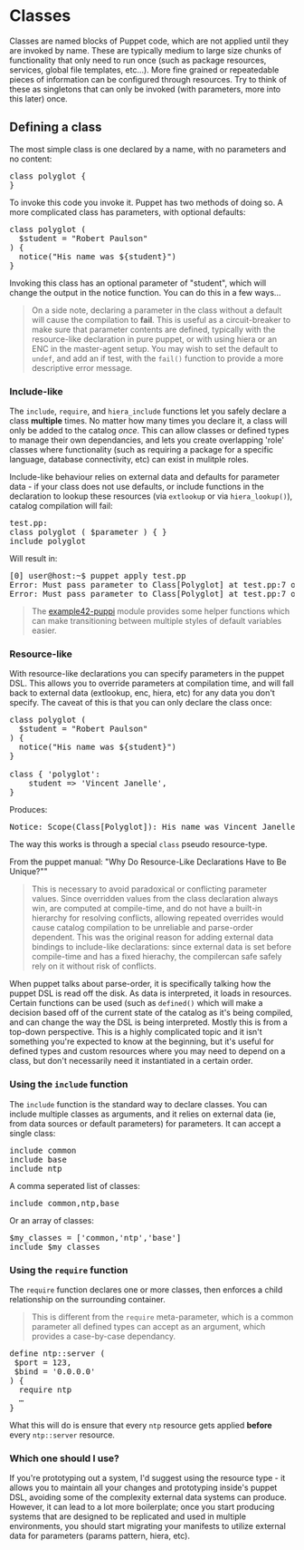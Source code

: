 # Classes

Classes are named blocks of Puppet code, which are not applied until they are invoked by name.  These are typically medium to large size chunks of functionality that only need to run once (such as package resources, services, global file templates, etc…).  More fine grained or repeatedable pieces of information can be configured through resources.  Try to think of these as singletons that can only be invoked (with parameters, more into this later) once.

## Defining a class

The most simple class is one declared by a name, with no parameters and no content:

<pre>
class polyglot {
}
</pre>

To invoke this code you invoke it.  Puppet has two methods of doing so.  A more complicated class has parameters, with optional defaults:

<pre>
class polyglot (
  $student = "Robert Paulson"
) {
  notice("His name was ${student}")
}
</pre>

Invoking this class has an optional parameter of "student", which will change the output in the notice function.  You can do this in a few ways…

> On a side note, declaring a parameter in the class without a default will cause the compilation to **fail**.  This is useful as a circuit-breaker to make sure that parameter contents are defined, typically with the resource-like declaration in pure puppet, or with using hiera or an ENC in the master-agent setup.  You may wish to set the default to `undef`, and add an if test, with the `fail()` function to provide a more descriptive error message.

### Include-like

The `include`, `require`, and `hiera_include` functions let you safely declare a class **multiple** times.  No matter how many times you declare it, a class will only be added to the catalog *once*.  This can allow classes or defined types to manage their own dependancies, and lets you create overlapping 'role' classes where functionality (such as requiring a package for a specific language, database connectivity, etc) can exist in mulitple roles.

Include-like behaviour relies on external data and defaults for parameter data - if your class does not use defaults, or include functions in the declaration to lookup these resources (via `extlookup` or via `hiera_lookup()`), catalog compilation will fail:

<pre>
test.pp:
class polyglot ( $parameter ) { }
include polyglot
</pre>

Will result in:
<pre>
[0] user@host:~$ puppet apply test.pp
Error: Must pass parameter to Class[Polyglot] at test.pp:7 on node host.local
Error: Must pass parameter to Class[Polyglot] at test.pp:7 on node host.local
</pre>

> The [example42-puppi](https://github.com/example42/puppi) module provides some helper functions which can make transitioning between multiple styles of default variables easier.

### Resource-like

With resource-like declarations you can specify parameters in the puppet DSL.  This allows you to override parameters at compilation time, and will fall back to external data (extlookup, enc, hiera, etc) for any data you don't specify.  The caveat of this is that you can only declare the class once:

<pre>
class polyglot (
  $student = "Robert Paulson"
) {
  notice("His name was ${student}")
}

class { 'polyglot':
	student => 'Vincent Janelle',
}
</pre>
Produces:
<pre>
Notice: Scope(Class[Polyglot]): His name was Vincent Janelle
</pre>

The way this works is through a special `class` pseudo resource-type.

From the puppet manual: "Why Do Resource-Like Declarations Have to Be Unique?""
 > This is necessary to avoid paradoxical or conflicting parameter values. Since overridden values from the class 
> declaration always win, are computed at compile-time, and do not have a built-in hierarchy for resolving conflicts, 
> allowing repeated overrides would cause catalog compilation to be unreliable and parse-order dependent. 
> This was the original reason for adding external data bindings to include-like declarations: since external data is set 
> before compile-time and has a fixed hierachy, the compilercan safe safely rely on it without risk of conflicts.

When puppet talks about parse-order, it is specifically talking how the puppet DSL is read off the disk.  As data is interpreted, it loads in resources.  Certain functions can be used (such as `defined()` which will make a decision based off of the current state of the catalog as it's being compiled, and can change the way the DSL is being interpreted.  Mostly this is from a top-down perspective.  This is a highly complicated topic and it isn't something you're expected to know at the beginning, but it's useful for defined types and custom resources where you may need to depend on a class, but don't necessarily need it instantiated in a certain order.

### Using the `include` function

The `include` function is the standard way to declare classes.  You can include multiple classes as arguments, 	and it relies on external data (ie, from data sources or default parameters) for parameters.  It can accept a single class:

<pre>
include common
include base
include ntp
</pre>

A comma seperated list of classes:

<pre>
include common,ntp,base
</pre>

Or an array of classes:
<pre>
$my_classes = ['common,'ntp','base']
include $my_classes
</pre>

### Using the `require` function

The `require` function declares one or more classes, then enforces a child relationship on the surrounding container.

> This is different from the `require` meta-parameter, which is a common parameter all defined types can accept as an argument, which provides a case-by-case dependancy.

<pre>
define ntp::server (
 $port = 123,
 $bind = '0.0.0.0'
) {
  require ntp
  …
}
</pre>

What this will do is ensure that every `ntp` resource gets applied **before** every `ntp::server` resource.

### Which one should I use?

If you're prototyping out a system, I'd suggest using the resource type - it allows you to maintain all your changes and prototyping inside's puppet DSL, avoiding some of the complexity external data systems can produce.  However, it can lead to a lot more boilerplate; once you start producing systems that are designed to be replicated and used in multiple environments, you should start migrating your manifests to utilize external data for parameters (params pattern, hiera, etc).




